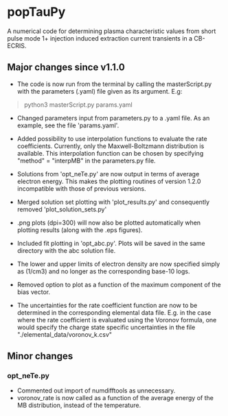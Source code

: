 # popTauPy

A numerical code for determining plasma characteristic values from 
short pulse mode 1+ injection induced extraction current transients
in a CB-ECRIS.

## Major changes since v1.1.0
* The code is now run from the terminal by calling the 
masterScript.py with the parameters (.yaml) file 
given as its argument. E.g:
> python3 masterScript.py params.yaml

* Changed parameters input from parameters.py to a .yaml file.
As an example, see the file 'params.yaml'.

* Added possibility to use interpolation functions 
to evaluate the rate coefficients. Currently,
only the Maxwell-Boltzmann distribution is available.
This interpolation function can be chosen by specifying 
"method" = "interpMB" in the parameters.py file.

* Solutions from 'opt_neTe.py' are now output in terms of 
average electron energy. This makes the plotting routines of 
version 1.2.0 incompatible with those of previous versions.

* Merged solution set plotting with 'plot_results.py'
and consequently removed 'plot_solution_sets.py'

* .png plots (dpi=300) will now also be plotted automatically 
when plotting results (along with the .eps figures).

* Included fit plotting in 'opt_abc.py'. Plots will be saved in the 
same directory with the abc solution file.

* The lower and upper limits of electron density are now specified 
simply as (1/cm3) and no longer as the corresponding base-10 logs.

* Removed option to plot as a function of the maximum component 
of the bias vector.

* The uncertainties for the rate coefficient function are now 
to be determined in the corresponding elemental data file.
E.g. in the case where the rate coefficient is evaluated using the 
Voronov formula, one would specify the charge state specific uncertainties
in the file "./elemental_data/voronov_k.csv"

## Minor changes

### opt_neTe.py
* Commented out import of numdifftools as unnecessary.
* voronov_rate is now called as a function of the average energy of
the MB distribution, instead of the temperature.

